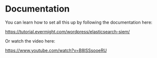 
# Documentation

You can learn how to set all this up by following the documentation here:

https://tutorial.evermight.com/wordpress/elasticsearch-siem/

Or watch the video here:

https://www.youtube.com/watch?v=B8lSSsooeRU
